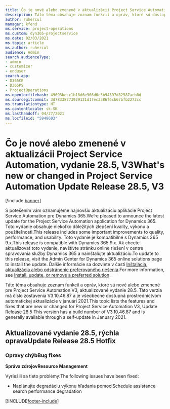 ```yaml
---
title: Čo je nové alebo zmenené v aktualizácii Project Service Automation, vydanie 28.5, oprava V3
description: Táto téma obsahuje zoznam funkcií a opráv, ktoré sú dostupné v aktualizácii Project Service Automation, vydanie 28.5, oprava V3.
author: ruhercul
manager: kfend
ms.service: project-operations
ms.custom: dyn365-projectservice
ms.date: 02/03/2021
ms.topic: article
ms.author: ruhercul
audience: Admin
search.audienceType:
- admin
- customizer
- enduser
search.app:
- D365CE
- D365PS
- ProjectOperations
ms.openlocfilehash: 49693becc1b18d6e966d6c5b94397d82587aeb0d
ms.sourcegitcommit: 3d78338773929121d17ec3386f6cb67bfb2272cc
ms.translationtype: HT
ms.contentlocale: sk-SK
ms.lasthandoff: 04/27/2021
ms.locfileid: "5948603"
---
```

# <a name="whats-new-or-changed-in-project-service-automation-update-release-285-v3"></a><span data-ttu-id="d0301-103">Čo je nové alebo zmenené v aktualizácii Project Service Automation, vydanie 28.5, V3</span><span class="sxs-lookup"><span data-stu-id="d0301-103">What's new or changed in Project Service Automation Update Release 28.5, V3</span></span>

[!include [banner](../includes/psa-now-project-operations.md)]

<span data-ttu-id="d0301-104">S potešením vám oznamujeme najnovšiu aktualizáciu aplikácie Project Service Automation pre Dynamics 365.</span><span class="sxs-lookup"><span data-stu-id="d0301-104">We’re pleased to announce the latest update for the Project Service Automation application for Dynamics 365.</span></span> <span data-ttu-id="d0301-105">Toto vydanie obsahuje niekoľko dôležitých zlepšení kvality, výkonu a použiteľnosti.</span><span class="sxs-lookup"><span data-stu-id="d0301-105">This release includes some important improvements to quality, performance, and usability.</span></span> <span data-ttu-id="d0301-106">Toto vydanie je kompatibilné s Dynamics 365 9.x.</span><span class="sxs-lookup"><span data-stu-id="d0301-106">This release is compatible with Dynamics 365 9.x.</span></span> <span data-ttu-id="d0301-107">Ak chcete aktualizovať toto vydanie, navštívte stránku online riešení v centre spravovania služby Dynamics 365 a nainštalujte aktualizáciu.</span><span class="sxs-lookup"><span data-stu-id="d0301-107">To update to this release, visit the Admin Center for Dynamics 365 online solutions page to install the update.</span></span> <span data-ttu-id="d0301-108">Ďalšie informácie sa dozviete v časti [Inštalácia, aktualizácia alebo odstránenie preferovaného riešenia](/power-platform/admin/install-remove-preferred-solution).</span><span class="sxs-lookup"><span data-stu-id="d0301-108">For more information, see [Install, update, or remove a preferred solution](/power-platform/admin/install-remove-preferred-solution).</span></span>

<span data-ttu-id="d0301-109">Táto téma obsahuje zoznam funkcií a opráv, ktoré sú nové alebo zmenené pre Project Service Automation V3, aktualizované vydanie 28.5. Táto verzia má číslo zostavenia V3.10.46.87 a je všeobecne dostupná prostredníctvom automatickej aktualizácie v januári 2021.</span><span class="sxs-lookup"><span data-stu-id="d0301-109">This topic lists the features and fixes that are new or changed for Project Service Automation V3, Update Release 28.5 This version has a build number of V3.10.46.87 and is generally available through a self-update in January 2021.</span></span>

## <a name="update-release-285-hotfix"></a><span data-ttu-id="d0301-110">Aktualizované vydanie 28.5, rýchla oprava</span><span class="sxs-lookup"><span data-stu-id="d0301-110">Update Release 28.5 Hotfix</span></span>

### <a name="bug-fixes"></a><span data-ttu-id="d0301-111">Opravy chýb</span><span class="sxs-lookup"><span data-stu-id="d0301-111">Bug fixes</span></span>

<span data-ttu-id="d0301-112">**Správa zdrojov**</span><span class="sxs-lookup"><span data-stu-id="d0301-112">**Resource Management**</span></span>

<span data-ttu-id="d0301-113">Vyriešili sa tieto problémy:</span><span class="sxs-lookup"><span data-stu-id="d0301-113">The following issues have been fixed:</span></span>

- <span data-ttu-id="d0301-114">Naplánujte degradáciu výkonu hľadania pomoci</span><span class="sxs-lookup"><span data-stu-id="d0301-114">Schedule assistance search performance degradation</span></span>



[!INCLUDE[footer-include](../includes/footer-banner.md)]